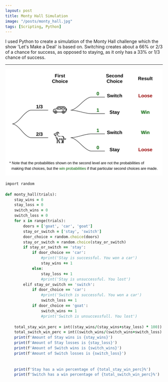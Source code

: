 ```yaml
---
layout: post
title: Monty Hall Simulation 
image: "/posts/monty_hall.jpg"
tags: [Scripting, Python]
---
```

I used Python to create a simulation of the Monty Hall challenge which the show 'Let's Make a Deal' is based on. Switching creates about a 66% or 2/3 of a chance for success, as opposed to staying, as it only has a 33% or 1/3 chance of success.

---

![alt text](/img/posts/monty_hall_post.png "Monty Hall")


```ruby
import random

def monty_hall(trials): 
    stay_wins = 0
    stay_loss = 0
    switch_wins = 0
    switch_loss = 0
    for x in range(trials):
        doors = ['goat', 'car', 'goat']
        stay_or_switch = ['stay', 'switch']
        door_choice = random.choice(doors)
        stay_or_switch = random.choice(stay_or_switch)
        if stay_or_switch == 'stay':
            if door_choice == 'car':
                #print('Stay is successful. You won a car')
                stay_wins += 1
            else:
                stay_loss += 1
                #print('Stay is unsuccessful. You lost')
        elif stay_or_switch == 'switch':
            if door_choice == 'car':
                #print('Switch is successful. You won a car')
                switch_loss += 1
            if door_choice == 'goat':
                switch_wins += 1
                #print('Switch is unsuccessfull. You lost')

    total_stay_win_perc = int((stay_wins/(stay_wins+stay_loss) * 100))
    total_switch_win_perc = int((switch_wins/(switch_wins+switch_loss) * 100))
    print(f'Amount of Stay wins is {stay_wins}')
    print(f'Amount of Stay losses is {stay_loss}')
    print(f'Amount of Switch wins is {switch_wins}')
    print(f'Amount of Switch losses is {switch_loss}')

    
    print(f'Stay has a win percentage of {total_stay_win_perc}%')
    print(f'Switch has a win percentage of {total_switch_win_perc}%')
    
```

